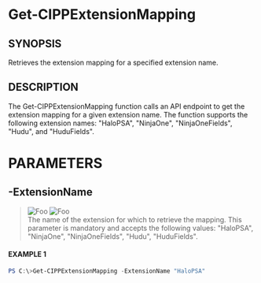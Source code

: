 # Get-CIPPExtensionMapping
## SYNOPSIS
Retrieves the extension mapping for a specified extension name.
## DESCRIPTION
The Get-CIPPExtensionMapping function calls an API endpoint to get the extension mapping for a given extension name.
The function supports the following extension names: "HaloPSA", "NinjaOne", "NinjaOneFields", "Hudu", and "HuduFields".
# PARAMETERS

## **-ExtensionName**
> ![Foo](https://img.shields.io/badge/Type-String-Blue?) ![Foo](https://img.shields.io/badge/Mandatory-TRUE-Red?) \
The name of the extension for which to retrieve the mapping. This parameter is mandatory and accepts the following values: "HaloPSA", "NinjaOne", "NinjaOneFields", "Hudu", "HuduFields".

 #### EXAMPLE 1
```powershell
PS C:\>Get-CIPPExtensionMapping -ExtensionName "HaloPSA"
```

